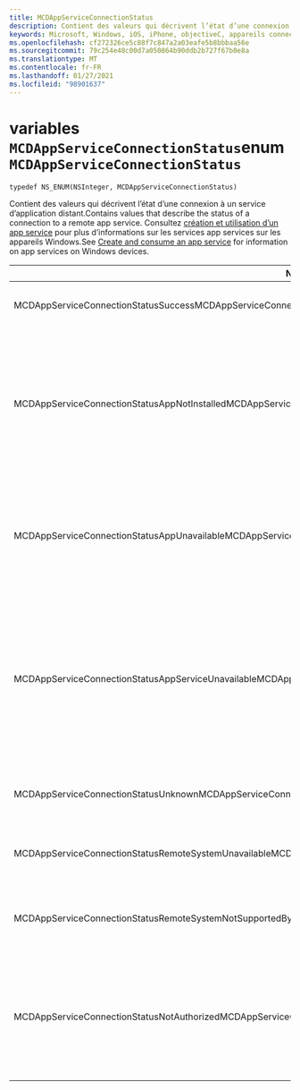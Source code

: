 ```yaml
---
title: MCDAppServiceConnectionStatus
description: Contient des valeurs qui décrivent l’état d’une connexion à un service d’application distant.
keywords: Microsoft, Windows, iOS, iPhone, objectiveC, appareils connectés, projet Rome
ms.openlocfilehash: cf272326ce5c88f7c847a2a03eafe5b8bbbaa56e
ms.sourcegitcommit: 79c254e48c00d7a050864b90ddb2b727f67b0e8a
ms.translationtype: MT
ms.contentlocale: fr-FR
ms.lasthandoff: 01/27/2021
ms.locfileid: "98901637"
---
```

# <a name="enum-mcdappserviceconnectionstatus"></a><span data-ttu-id="764f7-104">variables `MCDAppServiceConnectionStatus`</span><span class="sxs-lookup"><span data-stu-id="764f7-104">enum `MCDAppServiceConnectionStatus`</span></span>

```
typedef NS_ENUM(NSInteger, MCDAppServiceConnectionStatus)
```

<span data-ttu-id="764f7-105">Contient des valeurs qui décrivent l’état d’une connexion à un service d’application distant.</span><span class="sxs-lookup"><span data-stu-id="764f7-105">Contains values that describe the status of a connection to a remote app service.</span></span> <span data-ttu-id="764f7-106">Consultez [création et utilisation d’un app service](/windows/uwp/launch-resume/how-to-create-and-consume-an-app-service) pour plus d’informations sur les services app services sur les appareils Windows.</span><span class="sxs-lookup"><span data-stu-id="764f7-106">See [Create and consume an app service](/windows/uwp/launch-resume/how-to-create-and-consume-an-app-service) for information on app services on Windows devices.</span></span>

|<span data-ttu-id="764f7-107">Nom</span><span class="sxs-lookup"><span data-stu-id="764f7-107">Name</span></span>   |<span data-ttu-id="764f7-108">Valeur</span><span class="sxs-lookup"><span data-stu-id="764f7-108">Value</span></span>   |<span data-ttu-id="764f7-109">Description</span><span class="sxs-lookup"><span data-stu-id="764f7-109">Description</span></span>   |
|--------|-------|-------------|
|<span data-ttu-id="764f7-110">MCDAppServiceConnectionStatusSuccess</span><span class="sxs-lookup"><span data-stu-id="764f7-110">MCDAppServiceConnectionStatusSuccess</span></span> | <span data-ttu-id="764f7-111">0</span><span class="sxs-lookup"><span data-stu-id="764f7-111">0</span></span>| <span data-ttu-id="764f7-112">La connexion à App service a été ouverte avec succès.</span><span class="sxs-lookup"><span data-stu-id="764f7-112">The connection to the app service was opened successfully.</span></span>|
|<span data-ttu-id="764f7-113">MCDAppServiceConnectionStatusAppNotInstalled</span><span class="sxs-lookup"><span data-stu-id="764f7-113">MCDAppServiceConnectionStatusAppNotInstalled</span></span> | <span data-ttu-id="764f7-114">1</span><span class="sxs-lookup"><span data-stu-id="764f7-114">1</span></span>| <span data-ttu-id="764f7-115">Le package pour l’app service sur lequel une connexion a été tentée n’est pas installé sur l’appareil.</span><span class="sxs-lookup"><span data-stu-id="764f7-115">The package for the app service to which a connection was attempted is not installed on the device.</span></span> <span data-ttu-id="764f7-116">Vérifiez que le package est installé avant d’essayer d’ouvrir une connexion à App service.</span><span class="sxs-lookup"><span data-stu-id="764f7-116">Check that the package is installed before trying to open a connection to the app service.</span></span>|
|<span data-ttu-id="764f7-117">MCDAppServiceConnectionStatusAppUnavailable</span><span class="sxs-lookup"><span data-stu-id="764f7-117">MCDAppServiceConnectionStatusAppUnavailable</span></span> | <span data-ttu-id="764f7-118">2</span><span class="sxs-lookup"><span data-stu-id="764f7-118">2</span></span>| <span data-ttu-id="764f7-119">Le package pour l’app service sur lequel une connexion a été tentée est temporairement indisponible.</span><span class="sxs-lookup"><span data-stu-id="764f7-119">The package for the app service to which a connection was attempted is temporarily unavailable.</span></span> <span data-ttu-id="764f7-120">Réessayez de vous connecter ultérieurement.</span><span class="sxs-lookup"><span data-stu-id="764f7-120">Try to connect again later.</span></span>|
|<span data-ttu-id="764f7-121">MCDAppServiceConnectionStatusAppServiceUnavailable</span><span class="sxs-lookup"><span data-stu-id="764f7-121">MCDAppServiceConnectionStatusAppServiceUnavailable</span></span> | <span data-ttu-id="764f7-122">3</span><span class="sxs-lookup"><span data-stu-id="764f7-122">3</span></span>| <span data-ttu-id="764f7-123">L’application avec l’ID de package spécifié est installée et disponible, mais l’application ne déclare pas la prise en charge de l’app service spécifié.</span><span class="sxs-lookup"><span data-stu-id="764f7-123">The app with the specified package ID is installed and available, but the app does not declare support for the specified app service.</span></span> <span data-ttu-id="764f7-124">Vérifiez que le nom de l’app service et la version de l’application sont corrects.</span><span class="sxs-lookup"><span data-stu-id="764f7-124">Check that the name of the app service and the version of the app are correct.</span></span>|
|<span data-ttu-id="764f7-125">MCDAppServiceConnectionStatusUnknown</span><span class="sxs-lookup"><span data-stu-id="764f7-125">MCDAppServiceConnectionStatusUnknown</span></span> | <span data-ttu-id="764f7-126">4</span><span class="sxs-lookup"><span data-stu-id="764f7-126">4</span></span>| <span data-ttu-id="764f7-127">La connexion n’a pas pu être établie pour une raison inconnue.</span><span class="sxs-lookup"><span data-stu-id="764f7-127">The connection could not be established for an unknown reason.</span></span>|
|<span data-ttu-id="764f7-128">MCDAppServiceConnectionStatusRemoteSystemUnavailable</span><span class="sxs-lookup"><span data-stu-id="764f7-128">MCDAppServiceConnectionStatusRemoteSystemUnavailable</span></span> | <span data-ttu-id="764f7-129">5</span><span class="sxs-lookup"><span data-stu-id="764f7-129">5</span></span>| <span data-ttu-id="764f7-130">L’appareil ou l’application distant cible n’est plus disponible pour la connexion.</span><span class="sxs-lookup"><span data-stu-id="764f7-130">The target remote device or application is no longer available for connection.</span></span>|
|<span data-ttu-id="764f7-131">MCDAppServiceConnectionStatusRemoteSystemNotSupportedByApp</span><span class="sxs-lookup"><span data-stu-id="764f7-131">MCDAppServiceConnectionStatusRemoteSystemNotSupportedByApp</span></span> | <span data-ttu-id="764f7-132">6</span><span class="sxs-lookup"><span data-stu-id="764f7-132">6</span></span>|<span data-ttu-id="764f7-133">L’application cliente n’est pas configurée pour prendre en charge la connectivité à distance.</span><span class="sxs-lookup"><span data-stu-id="764f7-133">The client app is not configured to support remote connectivity.</span></span>|
|<span data-ttu-id="764f7-134">MCDAppServiceConnectionStatusNotAuthorized</span><span class="sxs-lookup"><span data-stu-id="764f7-134">MCDAppServiceConnectionStatusNotAuthorized</span></span> | <span data-ttu-id="764f7-135">7</span><span class="sxs-lookup"><span data-stu-id="764f7-135">7</span></span>| <span data-ttu-id="764f7-136">L’appareil client n’est pas autorisé à prendre en charge la connectivité à distance.</span><span class="sxs-lookup"><span data-stu-id="764f7-136">The client device is not authorized to support remote connectivity.</span></span> <span data-ttu-id="764f7-137">Cela peut se produire si un jeton non valide a été passé au MCDAppServiceConnection.</span><span class="sxs-lookup"><span data-stu-id="764f7-137">This may occur because the MCDAppServiceConnection was passed an invalid token.</span></span>|